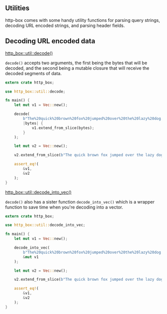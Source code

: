 ## Utilities

http-box comes with some handy utility functions for parsing query strings,
decoding URL encoded strings, and parsing header fields.

## Decoding URL encoded data

[http_box::util::decode()](https://docs.rs/http-box/0.1.3/http_box/util/fn.decode.html)

`decode()` accepts two arguments, the first being the bytes that will be
decoded, and the second being a mutable closure that will receive the decoded
segments of data.

```rust
extern crate http_box;

use http_box::util::decode;

fn main() {
    let mut v1 = Vec::new();

    decode(
        b"The%20quick%20brown%20fox%20jumped%20over%20the%20lazy%20dog.",
        |bytes| {
            v1.extend_from_slice(bytes);
        }
    );

    let mut v2 = Vec::new();

    v2.extend_from_slice(b"The quick brown fox jumped over the lazy dog.");

    assert_eq!(
        &v1,
        &v2
    );
}
```

[http_box::util::decode_into_vec()](https://docs.rs/http-box/0.1.3/http_box/util/fn.decode_into_vec.html)

`decode()` also has a sister function `decode_into_vec()` which is a wrapper
function to save time when you're decoding into a vector.

```rust
extern crate http_box;

use http_box::util::decode_into_vec;

fn main() {
    let mut v1 = Vec::new();

    decode_into_vec(
        b"The%20quick%20brown%20fox%20jumped%20over%20the%20lazy%20dog.",
        &mut v1
    );

    let mut v2 = Vec::new();

    v2.extend_from_slice(b"The quick brown fox jumped over the lazy dog.");

    assert_eq!(
        &v1,
        &v2
    );
}
```
